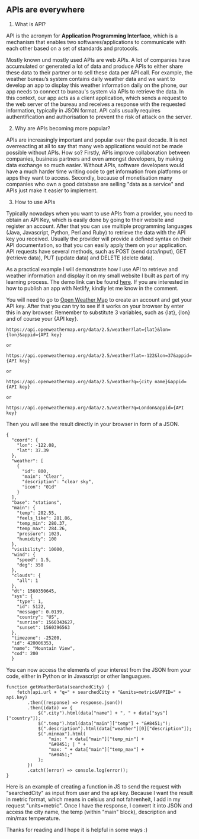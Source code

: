 ## APIs are everywhere

1. What is API?

API is the acronym for **Application Programming Interface**, which is a mechanism that enables two softwares/applications to communicate with each other based on a set of standards and protocols. 

Mostly known und mostly used APIs are web APIs. A lot of companies have accumulated or generated a lot of data and produce APIs to either share these data to their partner or to sell these data per API call. For example, the weather bureau’s system contains daily weather data and we want to develop an app to display this weather information daily on the phone, our app needs to connect to bureau's system via APIs to retrieve the data. In this context, our app acts as a client application, which sends a request to the web server of the bureau and receives a response with the requested information, typically in JSON format. API calls usually requires authentification and authorisation to prevent the risk of attack on the server.

2. Why are APIs becoming more popular?

APIs are increasingly important and popular over the past decade. It is not overreacting at all to say that many web applications would not be made possible without APIs. How so? Firstly, APIs improve collaboration between companies, business partners and even amongst developers, by making data exchange so much easier. Without APIs, software developers would have a much harder time writing code to get information from platforms or apps they want to access. Secondly, because of monetisation many companies who own a good database are selling "data as a service" and APIs just make it easier to implement. 

3. How to use APIs

Typically nowadays when you want to use APIs from a provider, you need to obtain an API Key, which is easily done by going to their website and register an account. After that you can use multiple programming languages (Java, Javascript, Python, Perl and Ruby) to retrieve the data with the API key you received. Usually the provider will provide a defined syntax on their API documentation, so that you can easily apply them on your application. API requests have several methods, such as POST (send data/input), GET (retrieve data), PUT (update data) and DELETE (delete data). 

As a practical example I will demonstrate how I use API to retrieve and weather information and display it on my small website I built as part of my learning process. The demo link can be found [here](https://musing-darwin-6b02d3.netlify.app/). If you are interested in how to publish an app with Netlify, kindly let me know in the comment.

You will need to go to [Open Weather Map](https://openweathermap.org/) to create an account and get your API key. After that you can try to see if it works on your browser by enter this in any browser. Remember to substitute 3 variables, such as {lat}, {lon} and of course your {API key}.

```
https://api.openweathermap.org/data/2.5/weather?lat={lat}&lon={lon}&appid={API key}

or

https://api.openweathermap.org/data/2.5/weather?lat=-122&lon=37&appid={API key}

or

https://api.openweathermap.org/data/2.5/weather?q={city name}&appid={API key}

or

https://api.openweathermap.org/data/2.5/weather?q=London&appid={API key}
``` 

Then you will see the result directly in your browser in form of a JSON.


```
{
  "coord": {
    "lon": -122.08,
    "lat": 37.39
  },
  "weather": [
    {
      "id": 800,
      "main": "Clear",
      "description": "clear sky",
      "icon": "01d"
    }
  ],
  "base": "stations",
  "main": {
    "temp": 282.55,
    "feels_like": 281.86,
    "temp_min": 280.37,
    "temp_max": 284.26,
    "pressure": 1023,
    "humidity": 100
  },
  "visibility": 10000,
  "wind": {
    "speed": 1.5,
    "deg": 350
  },
  "clouds": {
    "all": 1
  },
  "dt": 1560350645,
  "sys": {
    "type": 1,
    "id": 5122,
    "message": 0.0139,
    "country": "US",
    "sunrise": 1560343627,
    "sunset": 1560396563
  },
  "timezone": -25200,
  "id": 420006353,
  "name": "Mountain View",
  "cod": 200
  }        
``` 

You can now access the elements of your interest from the JSON from your code, either in Python or in Javascript or other languagues. 


```
function getWeatherData(searchedCity) {
    fetch(api.url + "q=" + searchedCity + "&units=metric&APPID=" + api.key)
        .then((response) => response.json())
        .then((data) => {
            $(".city").html(data["name"] + ", " + data["sys"]["country"]);
            $(".temp").html(data["main"]["temp"] + "&#8451;");
            $(".description").html(data["weather"][0]["description"]);
            $(".minmax").html(
                "min: " + data["main"]["temp_min"] +
                "&#8451; | " +
                "max: " + data["main"]["temp_max"] +
                "&#8451;"
            );
        })
        .catch((error) => console.log(error));
}
``` 
Here is an example of creating a function in JS to send the request with "searchedCity" as input from user and the api key. Because I want the result in metric format, which means in celsius and not fahrenheit, I add in my request "units=metric". Once I have the response, I convert it into JSON and access the city name, the temp (within "main" block), description and min/max temperature. 

Thanks for reading and I hope it is helpful in some ways :)

